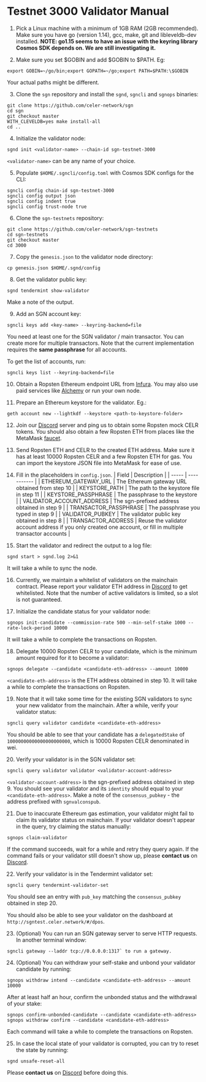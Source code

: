 # Testnet 3000 Validator Manual

1. Pick a Linux machine with a minimum of 1GB RAM (2GB recommended). Make sure you have go
   (version 1.14), gcc, make, git and libleveldb-dev installed. **NOTE: go1.15 seems to have an
   issue with the keyring library Cosmos SDK depends on. We are still investigating it.**

2. Make sure you set \$GOBIN and add \$GOBIN to \$PATH. Eg:

```shellscript
export GOBIN=~/go/bin;export GOPATH=~/go;export PATH=$PATH:\$GOBIN
```

Your actual paths might be different.

3. Clone the `sgn` repository and install the `sgnd`, `sgncli` and `sgnops` binaries:

```shellscript
git clone https://github.com/celer-network/sgn
cd sgn
git checkout master
WITH_CLEVELDB=yes make install-all
cd ..
```

4. Initialize the validator node:

```shellscript
sgnd init <validator-name> --chain-id sgn-testnet-3000
```

`<validator-name>` can be any name of your choice.

5. Populate `$HOME/.sgncli/config.toml` with Cosmos SDK configs for the CLI:

```shellscript
sgncli config chain-id sgn-testnet-3000
sgncli config output json
sgncli config indent true
sgncli config trust-node true
```

6. Clone the `sgn-testnets` repository:

```shellscript
git clone https://github.com/celer-network/sgn-testnets
cd sgn-testnets
git checkout master
cd 3000
```

7. Copy the `genesis.json` to the validator node directory:

```shellscript
cp genesis.json $HOME/.sgnd/config
```

8. Get the validator public key:

```shellscript
sgnd tendermint show-validator
```

Make a note of the output.

9. Add an SGN account key:

```shellscript
sgncli keys add <key-name> --keyring-backend=file
```

You need at least one for the SGN validator / main transactor. You can create more for multiple
transactors. Note that the current implementation requires the **same passphrase** for all accounts.

To get the list of accounts, run:

```shellscript
sgncli keys list --keyring-backend=file
```

10. Obtain a Ropsten Ethereum endpoint URL from [Infura](https://infura.io/). You may also use paid
   services like [Alchemy](https://alchemyapi.io/) or run your own node.

11. Prepare an Ethereum keystore for the validator. Eg.:

```shellscript
geth account new --lightkdf --keystore <path-to-keystore-folder>
```

12. Join our [Discord](https://discord.gg/uGx4fjQ) server and ping us to obtain some Ropsten mock
    CELR tokens. You should also obtain a few Ropsten ETH from places like the MetaMask
    [faucet](https://faucet.metamask.io).

13. Send Ropsten ETH and CELR to the created ETH address. Make sure it has at least 10000 Ropsten
    CELR and a few Ropsten ETH for gas. You can import the keystore JSON file into MetaMask for ease
    of use.

14. Fill in the placeholders in `config.json`.
    | Field | Description |
    | ----- | ----------- |
    | ETHEREUM_GATEWAY_URL | The Ethereum gateway URL obtained from step 10 |
    | KEYSTORE_PATH | The path to the keystore file in step 11 |
    | KEYSTORE_PASSPHRASE | The passphrase to the keystore |
    | VALIDATOR_ACCOUNT_ADDRESS | The sgn-prefixed address obtained in step 9 |
    | TRANSACTOR_PASSPHRASE | The passphrase you typed in step 9 |
    | VALIDATOR_PUBKEY | The validator public key obtained in step 8 |
    | TRANSACTOR_ADDRESS | Reuse the validator account address if you only created one account, or fill in multiple transactor accounts |

15. Start the validator and redirect the output to a log file:

```shellscript
sgnd start > sgnd.log 2>&1
```

It will take a while to sync the node.

16. Currently, we maintain a whitelist of validators on the mainchain contract. Please report your
    validator ETH address in [Discord](https://discord.gg/uGx4fjQ) to get whitelisted. Note that the
    number of active validators is limited, so a slot is not guaranteed.

17. Initialize the candidate status for your validator node:

```shellscript
sgnops init-candidate --commission-rate 500 --min-self-stake 1000 --rate-lock-period 10000
```

It will take a while to complete the transactions on Ropsten.

18. Delegate 10000 Ropsten CELR to your candidate, which is the minimum amount required for it to
    become a validator:

```shellscript
sgnops delegate --candidate <candidate-eth-address> --amount 10000
```

`<candidate-eth-address>` is the ETH address obtained in step 10. It will take a while to complete
the transactions on Ropsten.

19. Note that it will take some time for the existing SGN validators to sync your new validator from
    the mainchain. After a while, verify your validator status:

```shellscript
sgncli query validator candidate <candidate-eth-address>
```

You should be able to see that your candidate has a `delegatedStake` of `10000000000000000000000`,
which is 10000 Ropsten CELR denominated in wei.

20. Verify your validator is in the SGN validator set:

```shellscript
sgncli query validator validator <validator-account-address>
```

`<validator-account-address>` is the sgn-prefixed address obtained in step 9. You should see your
validator and its `identity` should equal to your `<candidate-eth-address>`. Make a note of the
`consensus_pubkey` - the address prefixed with `sgnvalconspub`.

21. Due to inaccurate Ethereum gas estimation, your validator might fail to claim its validator
status on mainchain. If your validator doesn't appear in the query, try claiming the status
manually:

```shellscript
sgnops claim-validator
```

If the command succeeds, wait for a while and retry they query again. If the command fails or your
validator still doesn't show up, please **contact us** on [Discord](https://discord.gg/uGx4fjQ).

22. Verify your validator is in the Tendermint validator set:

```shellscript
sgncli query tendermint-validator-set
```

You should see an entry with `pub_key` matching the `consensus_pubkey` obtained in step 20.

You should also be able to see your validator on the dashboard at
`http://sgntest.celer.network/#/dpos`.

23. (Optional) You can run an SGN gateway server to serve HTTP requests. In another terminal window:

```shellscript
sgncli gateway --laddr tcp://0.0.0.0:1317` to run a gateway.
```

24. (Optional) You can withdraw your self-stake and unbond your validator candidate by running:

```shellscript
sgnops withdraw intend --candidate <candidate-eth-address> --amount 10000
```

After at least half an hour, confirm the unbonded status and the withdrawal of your stake:

```shellscript
sgnops confirm-unbonded-candidate --candidate <candidate-eth-address>
sgnops withdraw confirm --candidate <candidate-eth-address>
```

Each command will take a while to complete the transactions on Ropsten.

25. In case the local state of your validator is corrupted, you can try to reset the state by running:

```shellscript
sgnd unsafe-reset-all
```

Please **contact us** on [Discord](https://discord.gg/uGx4fjQ) before doing this.
